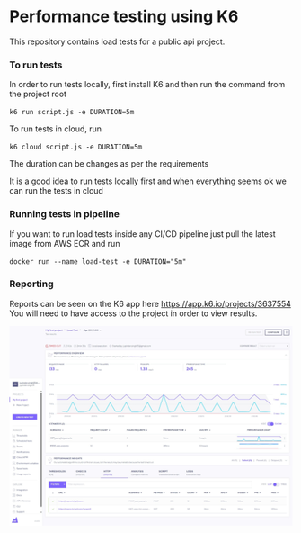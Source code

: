 # Performance testing using K6

This repository contains load tests for a public api project.

### To run tests

In order to run tests locally, first install K6 and then run the command from the project root

`k6 run script.js -e DURATION=5m`

To run tests in cloud, run

`k6 cloud script.js -e DURATION=5m`

The duration can be changes as per the requirements

It is a good idea to run tests locally first and when everything seems ok we can run the tests in cloud

### Running tests in pipeline

If you want to run load tests inside any CI/CD pipeline just pull the latest image from AWS ECR and run

`docker run --name load-test -e DURATION="5m"`

### Reporting

Reports can be seen on the K6 app here https://app.k6.io/projects/3637554
You will need to have access to the project in order to view results.

![Alt text](screenshots/result.jpeg?raw=true "Title")